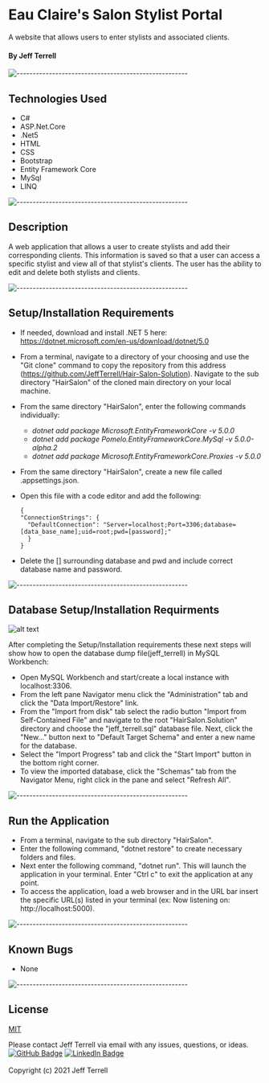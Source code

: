 # Eau Claire's Salon Stylist Portal
A website that allows users to enter stylists and associated clients.

#### By Jeff Terrell

![-----------------------------------------------------](https://raw.githubusercontent.com/andreasbm/readme/master/assets/lines/solar.png)

## Technologies Used
* C#
* ASP.Net.Core
* .Net5
* HTML
* CSS
* Bootstrap
* Entity Framework Core
* MySql
* LINQ

![-----------------------------------------------------](https://raw.githubusercontent.com/andreasbm/readme/master/assets/lines/solar.png)

## Description

A web application that allows a user to create stylists and add their corresponding clients. This information is saved so that a user can access a specific stylist and view all of that stylist's clients. The user has the ability to edit and delete both stylists and clients.

![-----------------------------------------------------](https://raw.githubusercontent.com/andreasbm/readme/master/assets/lines/solar.png)

## Setup/Installation Requirements
* If needed, download and install .NET 5 here: https://dotnet.microsoft.com/en-us/download/dotnet/5.0
* From a terminal, navigate to a directory of your choosing and use the "Git clone" command to copy the repository from this address (https://github.com/JeffTerrell/Hair-Salon-Solution).
Navigate to the sub directory "HairSalon" of the cloned main directory on your local machine.
* From the same directory "HairSalon", enter the following commands individually:
  - _dotnet add package Microsoft.EntityFrameworkCore -v 5.0.0_ 
  - _dotnet add package Pomelo.EntityFrameworkCore.MySql -v 5.0.0-alpha.2_
  - _dotnet add package Microsoft.EntityFrameworkCore.Proxies -v 5.0.0_	
* From the same directory "HairSalon", create a new file called .appsettings.json.		
* Open this file with a code editor and add the following:

  ```
  {
  "ConnectionStrings": {
    "DefaultConnection": "Server=localhost;Port=3306;database=[data_base_name];uid=root;pwd=[password];"
    }
  }
  ```
* Delete the [] surrounding database and pwd and include correct database name and password.

![-----------------------------------------------------](https://raw.githubusercontent.com/andreasbm/readme/master/assets/lines/solar.png)


## Database Setup/Installation Requirments 

![alt text](https://github.com/JeffTerrell/HairSalon.Solution/blob/main/HairSalon/wwwroot/images/db_image.JPG?raw=true)

After completing the Setup/Installation requirements these next steps will show how to open the database dump file(jeff_terrell) in MySQL Workbench:
* Open MySQL Workbench and start/create a local instance with localhost:3306.
* From the left pane Navigator menu click the "Administration" tab and click the "Data Import/Restore" link. 
* From the "Import from disk" tab select the radio button "Import from Self-Contained File" and navigate to the root "HairSalon.Solution" directory and choose the "jeff_terrell.sql" database file. Next, click the "New..." button next to "Default Target Schema" and enter a new name for the database.
* Select the "Import Progress" tab and click the "Start Import" button in the bottom right corner.
* To view the imported database, click the "Schemas" tab from the Navigator Menu, right click in the pane and select "Refresh All".


![-----------------------------------------------------](https://raw.githubusercontent.com/andreasbm/readme/master/assets/lines/solar.png)


## Run the Application 
  * From a terminal, navigate to the sub directory "HairSalon".
  * Enter the following command, "dotnet restore" to create necessary folders and files.
  * Next enter the following command, "dotnet run". This will launch the application in your terminal. Enter "Ctrl c" to exit the application at any point.
  * To access the application, load a web browser and in the URL bar insert the specific URL(s) listed in your terminal (ex: Now listening on: http://localhost:5000).

![-----------------------------------------------------](https://raw.githubusercontent.com/andreasbm/readme/master/assets/lines/solar.png)

## Known Bugs
* None

![-----------------------------------------------------](https://raw.githubusercontent.com/andreasbm/readme/master/assets/lines/solar.png)


## License

[MIT](https://opensource.org/licenses/MIT)

Please contact Jeff Terrell via email with any issues, questions, or ideas.
<br>
[![GitHub Badge](https://img.shields.io/badge/GitHub-100000?style=for-the-badge&logo=github&logoColor=white)](https://github.com/JeffTerrell)
[![LinkedIn Badge](https://img.shields.io/badge/LinkedIn-0077B5?style=for-the-badge&logo=linkedin&logoColor=white)](https://www.linkedin.com/in/jeffaterrell)
<br>
<br>
Copyright (c) 2021 Jeff Terrell